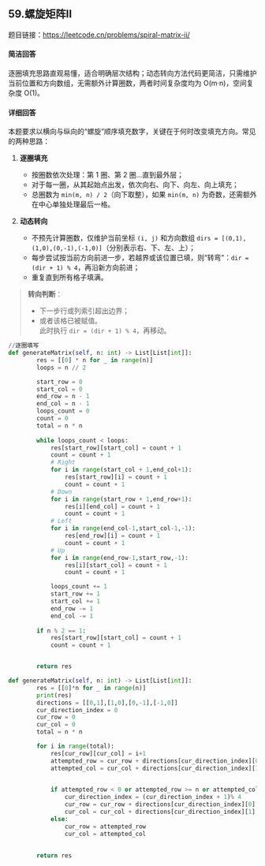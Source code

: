 ## 59.螺旋矩阵II

题目链接：https://leetcode.cn/problems/spiral-matrix-ii/

#### 简洁回答
逐圈填充思路直观易懂，适合明确层次结构；动态转向方法代码更简洁，只需维护当前位置和方向数组，无需额外计算圈数，两者时间复杂度均为 O(m·n)，空间复杂度 O(1)。

#### 详细回答
本题要求以横向与纵向的“螺旋”顺序填充数字，关键在于何时改变填充方向。常见的两种思路：

1. **逐圈填充**  
   - 按圈数依次处理：第 1 圈、第 2 圈…直到最外层；  
   - 对于每一圈，从其起始点出发，依次向右、向下、向左、向上填充；  
   - 总圈数为 `min(m, n) / 2`（向下取整），如果 `min(m, n)` 为奇数，还需额外在中心单独处理最后一格。

2. **动态转向**  
   - 不预先计算圈数，仅维护当前坐标 `(i, j)` 和方向数组 `dirs = [(0,1),(1,0),(0,-1),(-1,0)]`（分别表示右、下、左、上）；  
   - 每步尝试按当前方向前进一步，若越界或该位置已填，则“转弯”：`dir = (dir + 1) % 4`，再沿新方向前进；  
   - 重复直到所有格子填满。

> **转向判断**：  
> - 下一步行或列索引超出边界；  
> - 或者该格已被赋值。  
> 此时执行 `dir = (dir + 1) % 4`，再移动。

```python
//逐圈填写
def generateMatrix(self, n: int) -> List[List[int]]:
        res = [[0] * n for _ in range(n)]
        loops = n // 2

        start_row = 0
        start_col = 0
        end_row = n - 1
        end_col = n - 1
        loops_count = 0
        count = 0
        total = n * n
        
        while loops_count < loops:
            res[start_row][start_col] = count + 1
            count = count + 1
            # Right
            for i in range(start_col + 1,end_col+1):
                res[start_row][i] = count + 1
                count = count + 1
            # Down
            for i in range(start_row + 1,end_row+1):
                res[i][end_col] = count + 1
                count = count + 1
            # Left
            for i in range(end_col-1,start_col-1,-1):
                res[end_row][i] = count + 1
                count = count + 1
            # Up
            for i in range(end_row-1,start_row,-1):
                res[i][start_col] = count + 1
                count = count + 1

            loops_count += 1
            start_row += 1
            start_col += 1
            end_row -= 1
            end_col -= 1
        
        if n % 2 == 1:
            res[start_row][start_col] = count + 1
            count = count + 1


        return res
```

```python
def generateMatrix(self, n: int) -> List[List[int]]:
        res = [[0]*n for _ in range(n)]
        print(res)
        directions = [[0,1],[1,0],[0,-1],[-1,0]]
        cur_direction_index = 0
        cur_row = 0
        cur_col = 0
        total = n * n

        for i in range(total):
            res[cur_row][cur_col] = i+1
            attempted_row = cur_row + directions[cur_direction_index][0]
            attempted_col = cur_col + directions[cur_direction_index][1]
            

            if attempted_row < 0 or attempted_row >= n or attempted_col < 0 or attempted_col >= n or res[attempted_row][attempted_col] != 0:
                cur_direction_index = (cur_direction_index + 1)% 4
                cur_row = cur_row + directions[cur_direction_index][0]
                cur_col = cur_col + directions[cur_direction_index][1]
            else:
                cur_row = attempted_row
                cur_col = attempted_col
            
        
        return res
```
